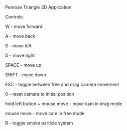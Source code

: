 Penrose Triangle 3D Application

Controls:

W 		- move forward

A 		- move back

S 		- move left

D 		- move right

SPACE 	- move up

SHIFT 	- move down



ESC - toggle between free and drag camera movement

0	- reset camera to initial position


hold left button + mouse move 	- move cam in drag mode

mouse move 						- move cam in free mode


R - toggle smoke particle system
